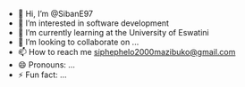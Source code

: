 - 👋 Hi, I’m @SibanE97
- 👀 I’m interested in software development
- 🌱 I’m currently learning at the University of Eswatini
- 💞️ I’m looking to collaborate on ...
- 📫 How to reach me siphephelo2000mazibuko@gmail.com
- 😄 Pronouns: ...
- ⚡ Fun fact: ...

<!---
SibanE97/SibanE97 is a ✨ special ✨ repository because its `README.md` (this file) appears on your GitHub profile.
You can click the Preview link to take a look at your changes.
--->

